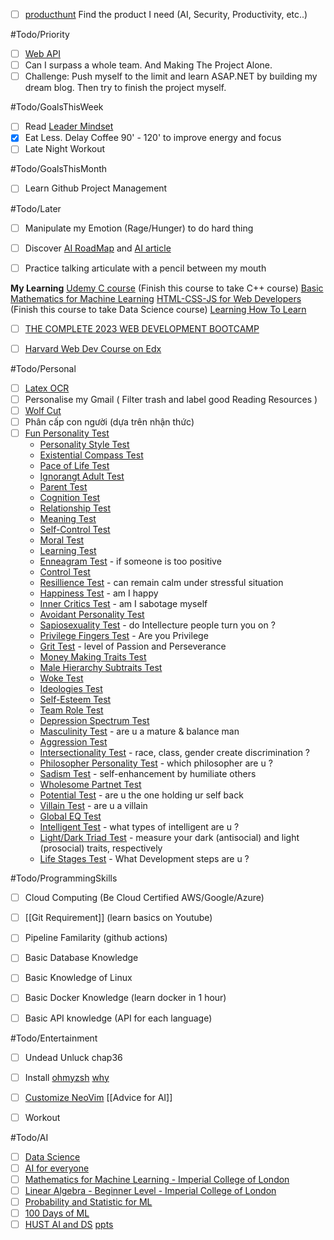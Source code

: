 - [ ] [producthunt](https://www.producthunt.com/golden-kitty-awards/hall-of-fame?year=2023#ai-product)
	Find the product I need (AI, Security, Productivity, etc..)

#Todo/Priority
- [ ] [Web API](https://www.youtube.com/watch?v=PKkKCv7Lno0)
- [ ] Can I surpass a whole team. And Making The Project Alone.
- [ ] Challenge: Push myself to the limit and learn ASAP.NET by building my dream blog. Then try to finish the project myself.

#Todo/GoalsThisWeek
- [ ] Read [Leader Mindset](https://www.facebook.com/groups/devoiminhdidauthe/permalink/24543948071915566/)
- [x] Eat Less. Delay Coffee 90' - 120' to improve energy and focus 
- [ ] Late Night Workout

#Todo/GoalsThisMonth
- [ ] Learn Github Project Management 

#Todo/Later
- [ ] Manipulate my Emotion (Rage/Hunger) to do hard thing
- [ ] Discover [AI RoadMap](https://i.am.ai/roadmap/#note) and [AI article](https://www.codewithharry.com/blogpost/complete-ml-roadmap-for-beginners/)
- [ ] Practice talking articulate with a pencil between my mouth


**My Learning**
[Udemy C course](https://www.udemy.com/course/c-programming-for-beginners-/learn/lecture/8794278#overview) (Finish this course to take C++ course)
[Basic Mathematics for Machine Learning](https://youtube.com/playlist?list=PLRDl2inPrWQW1QSWhBU0ki-jq_uElkh2a&si=5yZfL9HV8MwYqB8N) 
[HTML-CSS-JS for Web Developers](https://www.coursera.org/learn/html-css-javascript-for-web-developers/home/week/3)  (Finish this course to take Data Science course)
[Learning How To Learn](https://www.coursera.org/learn/learning-how-to-learn/home/welcome)
- [ ] [THE COMPLETE 2023 WEB DEVELOPMENT BOOTCAMP](https://drive.google.com/drive/folders/1r-eZYxmXJk14BO13oiUJ279GOAeZKojX?usp=drive_link)
- [ ] [Harvard Web Dev Course on Edx](https://www.edx.org/learn/web-development/harvard-university-cs50-s-web-programming-with-python-and-javascript) 


#Todo/Personal
- [ ] [Latex OCR](https://github.com/lukas-blecher/LaTeX-OCR)
- [ ] Personalise my Gmail ( Filter trash and label good Reading Resources )
- [ ] [Wolf Cut](https://youtube.com/shorts/7ZDdE--7bno?si=0qgxA-ephSxHNFEF)
- [ ] Phân cấp con người (dựa trên nhận thức)
- [ ] [Fun Personality Test](https://www.idrlabs.com/tests.php)
	- [Personality Style Test](https://www.idrlabs.com/personality-style/test.php)
	- [Existential Compass Test](https://www.idrlabs.com/existential-compass/test.php)
	- [Pace of Life Test](https://www.idrlabs.com/pace-of-life/test.php)
	- [Ignorangt Adult Test](https://www.idrlabs.com/ignorant-adult/test.php)
	- [Parent Test](https://www.idrlabs.com/parenting-matrix/test.php)
	- [Cognition Test](https://www.idrlabs.com/analytical-intuitive-cognition/test.php)
	- [Relationship Test](https://www.idrlabs.com/relationship-red-flag/test.php)
	- [Meaning Test](https://www.idrlabs.com/meaning-in-life/test.php)
	- [Self-Control Test](https://www.idrlabs.com/self-control/test.php)
	- [Moral Test](https://www.idrlabs.com/6-foundations/test.php)
	- [Learning Test](https://www.idrlabs.com/learning-styles/test.php)
	- [Enneagram Test](https://www.idrlabs.com/negative-enneagram/test.php) - if someone is too positive
	- [Control Test](https://www.idrlabs.com/locus-of-control/test.php)
	- [Resillience Test](https://www.idrlabs.com/personal-resilience/test.php) - can remain calm under stressful situation
	- [Happiness Test](https://www.idrlabs.com/happiness/test.php) - am I happy
	- [Inner Critics Test](https://www.idrlabs.com/inner-critics/test.php) - am I sabotage myself
	- [Avoidant Personality Test](https://www.idrlabs.com/avoidant-personality-spectrum/test.php)
	- [Sapiosexuality Test](https://www.idrlabs.com/sapiosexuality/test.php) - do Intellecture people turn you on ?
	- [Privilege Fingers Test](https://www.idrlabs.com/privilege-fingers/test.php) - Are you Privilege
	- [Grit Test](https://www.idrlabs.com/grit/test.php) - level of Passion and Perseverance
	- [Money Making Traits Test](https://www.idrlabs.com/money-making-traits/test.php)
	- [Male Hierarchy Subtraits Test](https://www.idrlabs.com/male-hierarchy-subtraits/test.php)
	- [Woke Test](https://www.idrlabs.com/woke/test.php)
	- [Ideologies Test](https://www.idrlabs.com/ideologies/test.php)
	- [Self-Esteem Test](https://www.idrlabs.com/self-esteem/test.php)
	- [Team Role Test](https://www.idrlabs.com/team-role/test.php)
	- [Depression Spectrum Test](https://www.idrlabs.com/depression-spectrum/test.php)
	- [Masculinity Test](https://www.idrlabs.com/king-warrior-magician-lover/test.php) - are u a mature & balance man
	- [Aggression Test](https://www.idrlabs.com/aggression/test.php)
	- [Intersectionality Test](https://www.idrlabs.com/intersectionalism/test.php) - race, class, gender create discrimination ?
	- [Philosopher Personality Test](https://www.idrlabs.com/philosopher-personality/test.php) - which philosopher are u ?
	- [Sadism Test](https://www.idrlabs.com/6-minute-sadism/test.php) - self-enhancement by humiliate others
	- [Wholesome Partnet Test](https://www.idrlabs.com/wholesome-partner/test.php)
	- [Potential Test](https://www.idrlabs.com/holding-yourself-back/test.php) - are u the one holding ur self back
	- [Villain Test](https://www.idrlabs.com/villain/test.php) - are u a villain
	- [Global EQ Test](https://www.idrlabs.com/global-eq/test.php)
	- [Intelligent Test](https://www.idrlabs.com/multiple-intelligences/test.php) - what types of intelligent are u ?
	- [Light/Dark Triad Test](https://www.idrlabs.com/light-triad-dark-triad/test.php) - measure your dark (antisocial) and light (prosocial) traits, respectively
	- [Life Stages Test](https://www.idrlabs.com/developmental-stage/test.php) - What Development steps are u ?


#Todo/ProgrammingSkills
- [ ] Cloud Computing (Be Cloud Certified AWS/Google/Azure)
- [ ] [[Git Requirement]] (learn basics on Youtube)
- [ ] Pipeline Familarity (github actions) 
- [ ] Basic Database Knowledge  
- [ ] Basic Knowledge of Linux 
- [ ] Basic Docker Knowledge (learn docker in 1 hour)
- [ ] Basic API knowledge  (API for each language)


#Todo/Entertainment
- [ ] Undead Unluck chap36
- [ ] Install [ohmyzsh](https://github.com/ohmyzsh/ohmyzsh)
	[why](https://ivanaugustobd.medium.com/your-terminal-can-be-much-much-more-productive-5256424658e8) 
- [ ] [Customize NeoVim](https://youtu.be/fFHlfbKVi30?si=sOr-n_o1gUcHHC5j)
[[Advice for AI]]
- [ ] Workout


#Todo/AI
- [ ] [Data Science](https://www.facebook.com/groups/dsmlvietnam/permalink/347976844649110/)
- [ ] [AI for everyone](https://www.coursera.org/learn/ai-for-everyone?trk_ref=articleProductCard)
- [ ] [Mathematics for Machine Learning - Imperial College of London](https://www.coursera.org/specializations/mathematics-machine-learning?myLearningTab=IN_PROGRESS)
- [ ] [Linear Algebra - Beginner Level - Imperial College of London](https://www.coursera.org/learn/linear-algebra-machine-learning) 
- [ ] [Probability and Statistic for ML](https://www.facebook.com/groups/dsmlvietnam/permalink/335898699190258/)
- [ ] [100 Days of ML](https://github.com/Avik-Jain/100-Days-Of-ML-Code)
- [ ] [HUST AI and DS](https://users.soict.hust.edu.vn/khoattq/ml-dm-course/)
	[ppts](https://drive.google.com/drive/folders/1wjiUmi5EjnzQ-umVUZJDhibCtSonI-5a)
